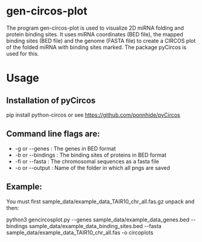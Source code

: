 # gen-circos-plot
The program gen-circos-plot is used to visualize 2D miRNA folding and protein binding sites. It uses miRNA coordinates (BED file), the mapped binding sites (BED file) and the genome (FASTA file) to create a CIRCOS plot of the folded miRNA with binding sites marked. The package pyCircos is used for this.

# Usage
## Installation of pyCircos
pip install python-circos or see https://github.com/ponnhide/pyCircos
## Command line flags are:
- -g or --genes : The genes in BED format
- -b or --bindings : The binding sites of proteins in BED format
- -fi or --fasta : The chromosomal sequences as a fasta file
- -o or --output : Name of the folder in which all pngs are saved

## Example: 
You must first sample_data/example_data_TAIR10_chr_all.fas.gz unpack and then:

python3 gencircosplot.py --genes sample_data/example_data_genes.bed --bindings sample_data/example_data_binding_sites.bed --fasta sample_data/example_data_TAIR10_chr_all.fas -o circoplots

